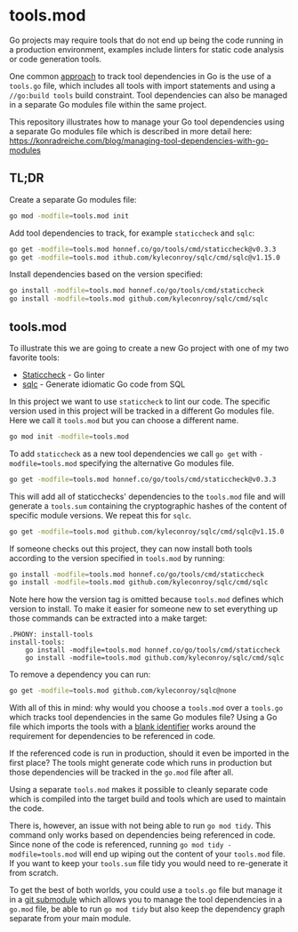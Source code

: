 # tools.mod

Go projects may require tools that do not end up being the code running in a production environment, examples include linters for static code analysis or code generation tools.

One common [approach](https://github.com/golang/go/wiki/Modules#how-can-i-track-tool-dependencies-for-a-module) to track tool dependencies in Go is the use of a `tools.go` file, which includes all tools with import statements and using a `//go:build tools` build constraint. Tool dependencies can also be managed in a separate Go modules file within the same project.

This repository illustrates how to manage your Go tool dependencies using a separate Go modules file which is described in more detail here: https://konradreiche.com/blog/managing-tool-dependencies-with-go-modules

## TL;DR

Create a separate Go modules file:

```bash
go mod -modfile=tools.mod init 
```

Add tool dependencies to track, for example `staticcheck` and `sqlc`:

```bash
go get -modfile=tools.mod honnef.co/go/tools/cmd/staticcheck@v0.3.3
go get -modfile=tools.mod ithub.com/kyleconroy/sqlc/cmd/sqlc@v1.15.0
```

Install dependencies based on the version specified:

```bash
go install -modfile=tools.mod honnef.co/go/tools/cmd/staticcheck
go install -modfile=tools.mod github.com/kyleconroy/sqlc/cmd/sqlc
```

## tools.mod

To illustrate this we are going to create a new Go project with one of my two favorite tools:

* [Staticcheck](https://staticcheck.io/) - Go linter
* [sqlc](https://sqlc.dev/) - Generate idiomatic Go code from SQL

In this project we want to use `staticcheck` to lint our code. The specific version used in this project will be tracked in a different Go modules file. Here we call it `tools.mod` but you can choose a different name.

```bash
go mod init -modfile=tools.mod
```

To add `staticcheck` as a new tool dependencies we call `go get` with `-modfile=tools.mod` specifying the alternative Go modules file.

```bash
go get -modfile=tools.mod honnef.co/go/tools/cmd/staticcheck@v0.3.3
 ```

This will add all of staticchecks' dependencies to the `tools.mod` file and will generate a `tools.sum` containing the cryptographic hashes of the content of specific module versions. We repeat this for `sqlc`.

```bash
go get -modfile=tools.mod github.com/kyleconroy/sqlc/cmd/sqlc@v1.15.0
```

If someone checks out this project, they can now install both tools according to the version specified in `tools.mod` by running:

```bash
go install -modfile=tools.mod honnef.co/go/tools/cmd/staticcheck
go install -modfile=tools.mod github.com/kyleconroy/sqlc/cmd/sqlc
```

Note here how the version tag is omitted because `tools.mod` defines which version to install. To make it easier for someone new to set everything up those commands can be extracted into a make target:

```make
.PHONY: install-tools
install-tools:
	go install -modfile=tools.mod honnef.co/go/tools/cmd/staticcheck
	go install -modfile=tools.mod github.com/kyleconroy/sqlc/cmd/sqlc
```

To remove a dependency you can run:

```bash
go get -modfile=tools.mod github.com/kyleconroy/sqlc@none
```

With all of this in mind: why would you choose a `tools.mod` over a `tools.go` which tracks tool dependencies in the same Go modules file? Using a Go file which imports the tools with a [blank identifier](https://go.dev/ref/spec#Import_declarations) works around the requirement for dependencies to be referenced in code.

If the referenced code is run in production, should it even be imported in the first place? The tools might generate code which runs in production but those dependencies will be tracked in the `go.mod` file after all.

Using a separate `tools.mod` makes it possible to cleanly separate code which is compiled into the target build and tools which are used to maintain the code.

There is, however, an issue with not being able to run `go mod tidy`. This command only works based on dependencies being referenced in code. Since none of the code is referenced, running `go mod tidy -modfile=tools.mod` will end up wiping out the content of your `tools.mod` file. If you want to keep your `tools.sum` file tidy you would need to re-generate it from scratch.

To get the best of both worlds, you could use a `tools.go` file but manage it in a [git submodule](https://git-scm.com/book/en/v2/Git-Tools-Submodules) which allows you to manage the tool dependencies in a `go.mod` file, be able to run `go mod tidy` but also keep the dependency graph separate from your main module.
